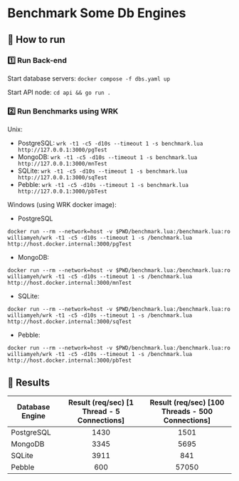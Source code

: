 # Benchmark Some Db Engines

## 🚀 How to run

### 1️⃣ Run Back-end

Start database servers: `docker compose -f dbs.yaml up`

Start API node: `cd api && go run .`

### 2️⃣ Run Benchmarks using WRK

Unix:

  - PostgreSQL: `wrk -t1 -c5 -d10s --timeout 1 -s benchmark.lua http://127.0.0.1:3000/pgTest`
  - MongoDB: `wrk -t1 -c5 -d10s --timeout 1 -s benchmark.lua http://127.0.0.1:3000/mnTest`
  - SQLite: `wrk -t1 -c5 -d10s --timeout 1 -s benchmark.lua http://127.0.0.1:3000/sqTest`
  - Pebble: `wrk -t1 -c5 -d10s --timeout 1 -s benchmark.lua http://127.0.0.1:3000/pbTest`

Windows (using WRK docker image):

  - PostgreSQL

`docker run --rm --network=host -v $PWD/benchmark.lua:/benchmark.lua:ro williamyeh/wrk -t1 -c5 -d10s --timeout 1 -s /benchmark.lua http://host.docker.internal:3000/pgTest`

  - MongoDB:
 
`docker run --rm --network=host -v $PWD/benchmark.lua:/benchmark.lua:ro williamyeh/wrk -t1 -c5 -d10s --timeout 1 -s /benchmark.lua http://host.docker.internal:3000/mnTest`

  - SQLite:

`docker run --rm --network=host -v $PWD/benchmark.lua:/benchmark.lua:ro williamyeh/wrk -t1 -c5 -d10s --timeout 1 -s /benchmark.lua http://host.docker.internal:3000/sqTest`

  - Pebble:

`docker run --rm --network=host -v $PWD/benchmark.lua:/benchmark.lua:ro williamyeh/wrk -t1 -c5 -d10s --timeout 1 -s /benchmark.lua http://host.docker.internal:3000/pbTest`


## 📇 Results

| Database Engine | Result (req/sec) [1 Thread - 5 Connections] | Result (req/sec) [100 Threads - 500 Connections] |
|-----------------|:-------------------------------------------:|:------------------------------------------------:|
| PostgreSQL      |                     1430                    |                       1501                       |
| MongoDB         |                     3345                    |                       5695                       |
| SQLite          |                     3911                    |                        841                       |
| Pebble          |                     600                     |                       57050                      |